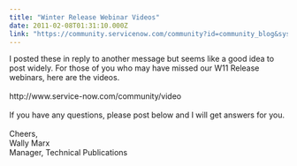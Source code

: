 ```yaml
---
title: "Winter Release Webinar Videos"
date: 2011-02-08T01:31:10.000Z
link: "https://community.servicenow.com/community?id=community_blog&sys_id=bd9c2ee1dbd0dbc01dcaf3231f9619d2"
---
```

<p>I posted these in reply to another message but seems like a good idea to post widely. For those of you who may have missed our W11 Release webinars, here are the videos. <br /><br />http://www.service-now.com/community/video<br /><br />If you have any questions, please post below and I will get answers for you.<br /><br />Cheers,<br />Wally Marx<br />Manager, Technical Publications</p>
